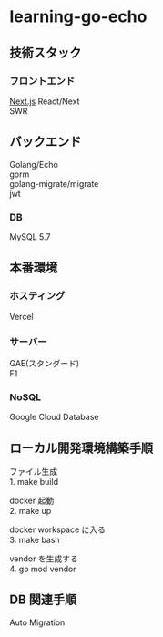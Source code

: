 # learning-go-echo

## 技術スタック

### フロントエンド

[Next.js](https://github.com/tsubasa111/learning-next-js)
React/Next  
SWR

## バックエンド

Golang/Echo  
gorm  
golang-migrate/migrate  
jwt

### DB

MySQL 5.7

## 本番環境

### ホスティング

Vercel

### サーバー

GAE(スタンダード)  
F1

### NoSQL

Google Cloud Database

## ローカル開発環境構築手順

ファイル生成  
1\. make build

docker 起動  
2. make up

docker workspace に入る  
3. make bash

vendor を生成する  
4. go mod vendor

## DB 関連手順

Auto Migration
